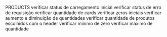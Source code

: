 PRODUCTS
verificar status de carregamento inicial
verificar status de erro de requisição
verificar quantidade de cards
verificar zeros iniciais
verificar aumento e diminuição de quantidades
verificar quantidade de produtos escolhidos com o header
verificar mínimo de zero
verificar máximo de quantidade